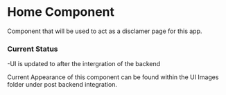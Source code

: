 # Home Component
Component that will be used to act as a disclamer page for this app.

### Current Status
-UI is updated to after the intergration of the backend

Current Appearance of this component can be found within the UI Images folder under post backend integration.